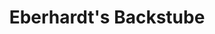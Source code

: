 ---
title: "Eberhardt's Backstube"
url: /ilmenau/eberhardts-backstube-porzelstrasse/
shop: Bäckerei
---